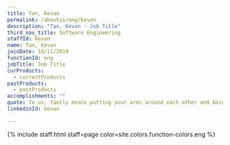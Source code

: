 ```yaml
---
title: Tan, Kevan
permalink: /aboutus/eng/kevan
description: "Tan, Kevan - Job Title"
third_nav_title: Software Engineering
staffId: kevan
name: Tan, Kevan
joinDate: 18/11/2019
functionId: eng
jobTitle: Job Title
curProducts:
  - currentProducts
pastProducts:
  - pastProducts
accomplishments: ""
quote: To us, family means putting your arms around each other and being there.
linkedinId: kevan

---
```


{% include staff.html staff=page color=site.colors.function-colors.eng %}
